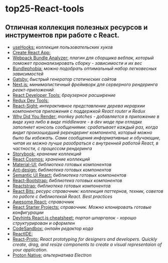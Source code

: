 # top25-React-tools
## Отличная коллекция полезных ресурсов и инструментов при работе с React.
- [useHooks:](https://usehooks.com/) *коллекция пользовательских хуков*
- [Create React App:](https://github.com/facebook/create-react-app/)
- [Webpack Bundle Analyzer:](https://github.com/webpack-contrib/webpack-bundle-analyzer/) *плагин для сборщика вебпак, который поможет проанализировать сборку - зависимости и их вес*
- [Bundlephobia:](https://bundlephobia.com/) *можно подобрать оптимальный набор легковесных зависимостей*
- [Gatsby:](https://www.gatsbyjs.com/) *быстрый генератор статических сайтов*
- [Next.js:](https://nextjs.org/) *минималистичный фреймворк для серверного рендеринга реакт-приложений*
- [React Developer Tools:](https://chrome.google.com/webstore/detail/react-developer-tools/fmkadmapgofadopljbjfkapdkoienihi?hl=ru) *браузерное расширение*
- [Redux Dev Tools:](https://github.com/reduxjs/redux-devtools)
- [React-Sight:](https://github.com/React-Sight/React-Sight) *интерактивное представление дерева иерархии компонентов приложения с поддержкой React router и Redux*
- [Why Did You Render:](https://github.com/welldone-software/why-did-you-render/) *monkey patches - добавляется в приложение в виде хука либо в виде middleware - в dev моде при отладке заполняет консоль сообщениями: срабатывает каждый раз, когда видит произошедший ререндеринг компонента, который можно было бы избежать. Сами сообщения информативные и обучающие, читая их можно лучше разобраться с внутренней работой React, в частности, с процессом рендеринга*
- [Storybook:](https://storybook.js.org/) *хранение коллекций*
- [React Cosmos:](https://reactcosmos.org/) *хранение коллекций*
- [Material-UI:](https://material-ui.com/) *библиотека готовых компонентов*
- [Ant-design:](https://ant.design/ ) *библиотека готовых компонентов*
- [Semantic UI React:](https://react.semantic-ui.com/) *библиотека готовых компонентов*
- [React-Bootstrap:](https://github.com/react-bootstrap/react-bootstrap) *библиотека готовых компонентов*
- [Reactstrap:](https://github.com/reactstrap/reactstrap) *библиотека готовых компонентов*
- [React Bits:](https://vasanthk.gitbooks.io/react-bits/) *ресурс справочник: коллекция паттернов, техник, советов по работе с библиотекой React. Best practices*
- [Awesome React:](https://github.com/enaqx/awesome-react) *справочник*
- [React Starter Projects:](https://www.javascriptstuff.com/react-starter-projects/) *справочник. Можно клонировать готовые конфигурации*
- [Devhints React.js cheatsheet:](https://devhints.io/react/) *портал шпаргалок - хорошо структурирован и оформлен*
- [CodeSandbox:](https://codesandbox.io/) *онлайн редактор кода*
- [ReactIDE:](http://reactide.io/)
- [React-Proto:](https://react-proto.github.io/react-proto/) *React prototyping for designers and developers. Quickly create, drag, and resize components to create a visual representaion of your application.*
- [Proton Native:](https://proton-native.js.org/#/) *альтернатива Electron*
